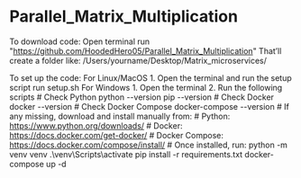 # Parallel_Matrix_Multiplication
To download code:
  Open terminal
  run "https://github.com/HoodedHero05/Parallel_Matrix_Multiplication"
    That’ll create a folder like: /Users/yourname/Desktop/Matrix_microservices/

To set up the code:
  For Linux/MacOS
    1. Open the terminal and run the setup script
        run setup.sh
  For Windows
    1. Open the terminal
    2. Run the following scripts 
        # Check Python
          python --version
          pip --version
        # Check Docker
          docker --version
        # Check Docker Compose
          docker-compose --version
        # If any missing, download and install manually from:
        # Python: https://www.python.org/downloads/
        # Docker: https://docs.docker.com/get-docker/
        # Docker Compose: https://docs.docker.com/compose/install/
        # Once installed, run:
          python -m venv venv
          .\venv\Scripts\activate
          pip install -r requirements.txt
          docker-compose up -d
